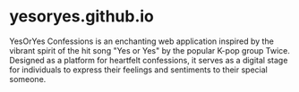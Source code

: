 # yesoryes.github.io
YesOrYes Confessions is an enchanting web application inspired by the vibrant spirit of the hit song "Yes or Yes" by the popular K-pop group Twice. Designed as a platform for heartfelt confessions, it serves as a digital stage for individuals to express their feelings and sentiments to their special someone.
